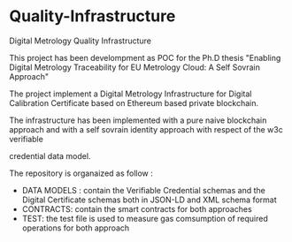 # Quality-Infrastructure
Digital Metrology Quality Infrastructure

This project has been develompment as POC for the Ph.D thesis "Enabling Digital Metrology Traceability for EU Metrology Cloud: A Self Sovrain Approach"

The project implement a Digital Metrology Infrastructure for Digital Calibration Certificate based on Ethereum based private blockchain.

The infrastructure has been  implemented with a pure naive blockchain approach and with a self sovrain identity approach with respect of the w3c verifiable

credential data model.

The repository is organaized as follow :

  * DATA MODELS : contain the Verifiable Credential schemas and the Digital Certificate schemas both in JSON-LD and XML schema format
  * CONTRACTS: contain the smart contracts for both approaches
  * TEST: the test file is used to measure gas comsumption of required operations for both approach
